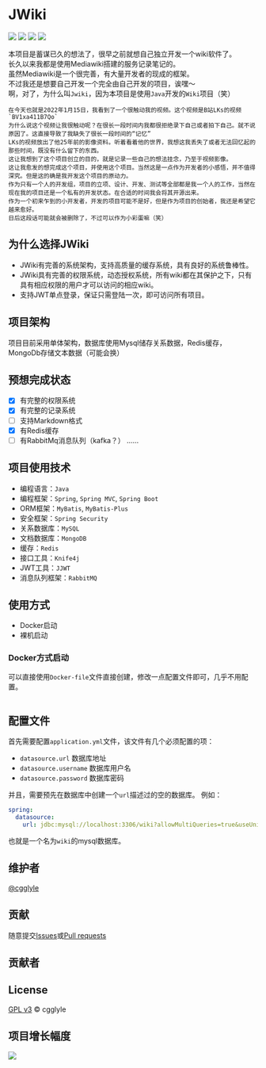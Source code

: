 # JWiki
[![](https://img.shields.io/github/license/cgglyle/JWiki.svg)](https://img.shields.io/github/license/cgglyle/JWiki/main/LICENSE)
![](https://img.shields.io/github/forks/cgglyle/JWiki.svg)
![](https://img.shields.io/github/stars/cgglyle/JWiki.svg)
![](https://img.shields.io/github/watchers/cgglyle/JWiki.svg)

本项目是蓄谋已久的想法了，很早之前就想自己独立开发一个wiki软件了。  
长久以来我都是使用Mediawiki搭建的服务记录笔记的。  
虽然Mediawiki是一个很完善，有大量开发者的现成的框架。  
不过我还是想要自己开发一个完全由自己开发的项目，诶嘿～  
啊，对了，为什么叫``Jwiki``，因为本项目是使用``Java``开发的``Wiki``项目（笑）  

```
在今天也就是2022年1月15日，我看到了一个很触动我的视频。这个视频是B站LKs的视频`BV1xa411B7Qo`  
为什么说这个视频让我很触动呢？在很长一段时间内我都很拒绝录下自己或者拍下自己。就不说原因了。这直接导致了我缺失了很长一段时间的“记忆”  
LKs的视频放出了他25年前的影像资料。听着看着他的世界，我想这我丢失了或者无法回忆起的那些时间，既没有什么留下的东西。  
这让我想到了这个项目创立的目的，就是记录一些自己的想法挂念，乃至于视频影像。
这让我愈发的想完成这个项目，并使用这个项目。当然这是一点作为开发者的小感悟，并不值得深究。但是这的确是我开发这个项目的原动力。
作为只有一个人的开发组，项目的立项、设计、开发、测试等全部都是我一个人的工作，当然在现在我的项目还是一个私有的开发状态。在合适的时间我会将其开源出来。
作为一个初来乍到的小开发者，开发的项目可能不是好，但是作为项目的创始者，我还是希望它越来愈好。  
日后这段话可能就会被删除了，不过可以作为小彩蛋嘛（笑）
```

## 为什么选择JWiki

* JWiki有完善的系统架构，支持高质量的缓存系统，具有良好的系统鲁棒性。
* JWiki具有完善的权限系统，动态授权系统，所有wiki都在其保护之下，只有具有相应权限的用户才可以访问的相应wiki。
* 支持JWT单点登录，保证只需登陆一次，即可访问所有项目。

## 项目架构

项目目前采用单体架构，数据库使用Mysql储存关系数据，Redis缓存，MongoDb存储文本数据（可能会换）

## 预想完成状态

- [x] 有完整的权限系统
- [x] 有完整的记录系统
- [ ] 支持Markdown格式
- [x] 有Redis缓存
- [ ] 有RabbitMq消息队列（kafka？） ……

## 项目使用技术

* 编程语言：`Java`
* 编程框架：`Spring`, `Spring MVC`, `Spring Boot`
* ORM框架：`MyBatis`, `MyBatis-Plus`
* 安全框架：`Spring Security`
* 关系数据库：`MySQL`
* 文档数据库：`MongoDB`
* 缓存：`Redis`
* 接口工具：`Knife4j`
* JWT工具：`JJWT`
* 消息队列框架：`RabbitMQ`

## 使用方式

* Docker启动
* 裸机启动

### Docker方式启动
可以直接使用`Docker-file`文件直接创建，修改一点配置文件即可，几乎不用配置。
```dockerfile

```

## 配置文件
首先需要配置`application.yml`文件，该文件有几个必须配置的项：
* `datasource.url` 数据库地址
* `datasource.username` 数据库用户名
* `datasource.password` 数据库密码

并且，需要预先在数据库中创建一个`url`描述过的空的数据库。
例如：
```yaml
spring:
  datasource:
    url: jdbc:mysql://localhost:3306/wiki?allowMultiQueries=true&useUnicode=true&nullCatalogMeansCurrent=true&characterEncoding=UTF-8  
```
也就是一个名为`wiki`的mysql数据库。

## 维护者
[@cgglyle](https://github.com/cgglyle)

## 贡献
随意提交[Issues](https://github.com/cgglyle/JWiki/issues/new)或[Pull requests](https://github.com/cgglyle/JWiki/pulls)

## 贡献者

## License
[GPL v3](https://www.gnu.org/licenses/gpl-3.0.html) © cgglyle

## 项目增长幅度
![](https://starchart.cc/cgglyle/JWiki.svg)
